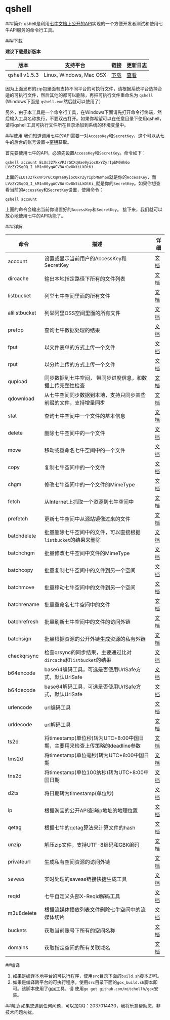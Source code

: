 # qshell

###简介
qshell是利用[七牛文档上公开的API](http://d.qiniu.com)实现的一个方便开发者测试和使用七牛API服务的命令行工具。

###下载

**建议下载最新版本**

|版本     |支持平台|链接|更新日志|
|--------|---------|----|------|
|qshell v1.5.3|Linux, Windows, Mac OSX|[下载](http://devtools.qiniu.com/qshell-v1.5.3.zip)|[查看](CHANGELOG.md)|

因为上面发布的zip包里面有支持不同平台的可执行文件，请根据系统平台选择合适的可执行文件，然后其他的都可以删除，再把可执行文件重命名为 `qshell` (Windows下面是 `qshell.exe`然后就可以使用了）

另外，由于本工具是一个命令行工具，在Windows下面请先打开命令行终端，然后输入工具名称执行，不要双击打开。如果你希望可以在任意目录下使用qshell，请将qshell工具可执行文件所在目录添加到系统的环境变量中。

###使用
我们知道调用七牛的API需要一对`AccessKey`和`SecretKey`，这个可以从七牛的后台的账号设置->[密钥](https://portal.qiniu.com/setting/key)获取。

首先要使用七牛的API，必须先设置`AccessKey`和`SecretKey`。命令如下：
```
qshell account ELUs327kxVPJrGCXqWae9yioc0xYZyrIpbM6Wh6o LVzZY2SqOQ_I_kM1n00ygACVBArDvOWtiLkDtKi_
```
上面的`ELUs327kxVPJrGCXqWae9yioc0xYZyrIpbM6Wh6o`就是你的`AccessKey`，而`LVzZY2SqOQ_I_kM1n00ygACVBArDvOWtiLkDtKi_`就是你的`SecretKey`。如果你想查看当前的`AccessKey`和`SecretKey`设置，使用命令：

```
qshell account
```
上面的命令会输出当前你设置好的`AccessKey`和`SecretKey`。
接下来，我们就可以放心地使用七牛的API功能了。

###详解

|命令|描述|详细|
|------|----------|--------|
|account|设置或显示当前用户的AccessKey和SecretKey|[文档](http://github.com/jemygraw/qshell/wiki/account)|
|dircache|输出本地指定路径下所有的文件列表|[文档](http://github.com/jemygraw/qshell/wiki/dircache)|
|listbucket|列举七牛空间里面的所有文件|[文档](http://github.com/jemygraw/qshell/wiki/listbucket)|
|alilistbucket|列举阿里OSS空间里面的所有文件|[文档](http://github.com/jemygraw/qshell/wiki/alilistbucket)|
|prefop|查询七牛数据处理的结果|[文档](http://github.com/jemygraw/qshell/wiki/prefop)|
|fput|以文件表单的方式上传一个文件|[文档](http://github.com/jemygraw/qshell/wiki/fput)|
|rput|以分片上传的方式上传一个文件|[文档](http://github.com/jemygraw/qshell/wiki/rput)|
|qupload|同步数据到七牛空间， 带同步进度信息，和数据上传完整性检查|[文档](http://github.com/jemygraw/qshell/wiki/qupload)|
|qdownload|从七牛空间同步数据到本地，支持只同步某些前缀的文件，支持增量同步|[文档](http://github.com/jemygraw/qshell/wiki/qdownload)|
|stat|查询七牛空间中一个文件的基本信息|[文档](http://github.com/jemygraw/qshell/wiki/stat)|
|delete|删除七牛空间中的一个文件|[文档](http://github.com/jemygraw/qshell/wiki/delete)|
|move|移动或重命名七牛空间中的一个文件|[文档](http://github.com/jemygraw/qshell/wiki/move)|
|copy|复制七牛空间中的一个文件|[文档](http://github.com/jemygraw/qshell/wiki/copy)|
|chgm|修改七牛空间中的一个文件的MimeType|[文档](http://github.com/jemygraw/qshell/wiki/chgm)|
|fetch|从Internet上抓取一个资源到七牛空间中|[文档](http://github.com/jemygraw/qshell/wiki/fetch)|
|prefetch|更新七牛空间中从源站镜像过来的文件|[文档](http://github.com/jemygraw/qshell/wiki/prefetch)|
|batchdelete|批量删除七牛空间中的文件，可以直接根据`listbucket`的结果来删除|[文档](http://github.com/jemygraw/qshell/wiki/batchdelete)|
|batchchgm|批量修改七牛空间中文件的MimeType|[文档](http://github.com/jemygraw/qshell/wiki/batchchgm)|
|batchcopy|批量复制七牛空间中的文件到另一个空间|[文档](http://github.com/jemygraw/qshell/wiki/batchcopy)|
|batchmove|批量移动七牛空间中的文件到另一个空间|[文档](http://github.com/jemygraw/qshell/wiki/batchmove)|
|batchrename|批量重命名七牛空间中的文件|[文档](http://github.com/jemygraw/qshell/wiki/batchrename)|
|batchrefresh|批量刷新七牛空间中的文件的访问外链|[文档](http://github.com/jemygraw/qshell/wiki/batchrefresh)|
|batchsign|批量根据资源的公开外链生成资源的私有外链|[文档](http://github.com/jemygraw/qshell/wiki/batchsign)|
|checkqrsync|检查qrsync的同步结果，主要通过比对`dircache`和`listbucket`的结果|[文档](http://github.com/jemygraw/qshell/wiki/checkqrsync)|
|b64encode|base64编码工具，可选是否使用UrlSafe方式，默认UrlSafe|[文档](http://github.com/jemygraw/qshell/wiki/b64encode)|
|b64decode|base64解码工具，可选是否使用UrlSafe方式，默认UrlSafe|[文档](http://github.com/jemygraw/qshell/wiki/b64decode)|
|urlencode|url编码工具|[文档](http://github.com/jemygraw/qshell/wiki/urlencode)|
|urldecode|url解码工具|[文档](http://github.com/jemygraw/qshell/wiki/urldecode)|
|ts2d|将timestamp(单位秒)转为UTC+8:00中国日期，主要用来检查上传策略的deadline参数|[文档](http://github.com/jemygraw/qshell/wiki/ts2d)|
|tms2d|将timestamp(单位毫秒)转为UTC+8:00中国日期|[文档](http://github.com/jemygraw/qshell/wiki/tms2d)|
|tns2d|将timestamp(单位100纳秒)转为UTC+8:00中国日期|[文档](http://github.com/jemygraw/qshell/wiki/tns2d)|
|d2ts|将日期转为timestamp(单位秒)|[文档](http://github.com/jemygraw/qshell/wiki/d2ts)|
|ip|根据淘宝的公开API查询ip地址的地理位置|[文档](http://github.com/jemygraw/qshell/wiki/ip)|
|qetag|根据七牛的qetag算法来计算文件的hash|[文档](http://github.com/jemygraw/qshell/wiki/qetag)|
|unzip|解压zip文件，支持UTF-8编码和GBK编码|[文档](http://github.com/jemygraw/qshell/wiki/unzip)|
|privateurl|生成私有空间资源的访问外链|[文档](http://github.com/jemygraw/qshell/wiki/privateurl)|
|saveas|实时处理的saveas链接快捷生成工具|[文档](http://github.com/jemygraw/qshell/wiki/saveas)|
|reqid|七牛自定义头部X-Reqid解码工具|[文档](http://github.com/jemygraw/qshell/wiki/reqid)|
|m3u8delete|根据流媒体播放列表文件删除七牛空间中的流媒体切片|[文档](http://github.com/jemygraw/qshell/wiki/m3u8delete)|
|buckets|获取当前账号下所有的空间名称|[文档](http://github.com/jemygraw/qshell/wiki/buckets)|
|domains|获取指定空间的所有关联域名|[文档](http://github.com/jemygraw/qshell/wiki/domains)|

##编译
1. 如果是编译本地平台的可执行程序，使用`src`目录下面的`build.sh`脚本即可。
2. 如果是编译跨平台的可执行程序，使用`src`目录下面的`gox_build.sh`脚本即可。该脚本使用了[gox](https://github.com/mitchellh/gox)工具，请
使用`go get github.com/mitchellh/gox`安装。

##帮助
如果您遇到任何问题，可以加QQ：2037014430，我将乐意帮助您，非技术问题勿扰。
